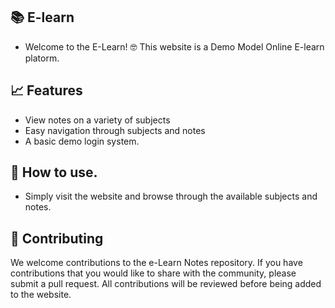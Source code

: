 ## 📚 E-learn
 - Welcome to the E-Learn! 🤓 This website is a Demo Model Online E-learn platorm.

## 📈 Features
 - View notes on a variety of subjects
 - Easy navigation through subjects and notes
 - A basic demo login system.
 
## 💬 How to use.
- Simply visit the website and browse through the available subjects and notes.

## 🌟 Contributing
We welcome contributions to the e-Learn Notes repository. If you have contributions that you would like to share with the community, please submit a pull request. All contributions will be reviewed before being added to the website.
